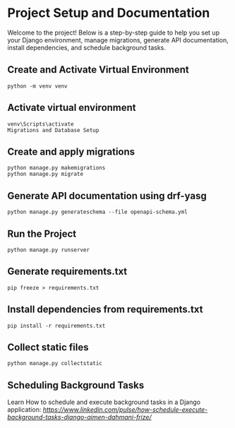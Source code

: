 # Project Setup and Documentation

Welcome to the project! Below is a step-by-step guide to help you set up your Django environment, manage migrations, generate API documentation, install dependencies, and schedule background tasks.

## Create and Activate Virtual Environment

```
python -m venv venv
```

## Activate virtual environment
```
venv\Scripts\activate
Migrations and Database Setup
```

## Create and apply migrations
```
python manage.py makemigrations
python manage.py migrate
```

## Generate API documentation using drf-yasg
```
python manage.py generateschema --file openapi-schema.yml
```
## Run the Project
```
python manage.py runserver
```
## Generate requirements.txt
```
pip freeze > requirements.txt
```

## Install dependencies from requirements.txt
```
pip install -r requirements.txt
```

## Collect static files
```
python manage.py collectstatic
```

## Scheduling Background Tasks
Learn How to schedule and execute background tasks in a Django application: _https://www.linkedin.com/pulse/how-schedule-execute-background-tasks-django-aimen-dahmani-frize/_
